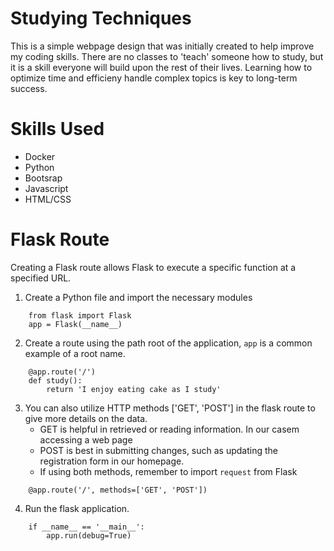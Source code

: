 # Studying Techniques

This is a simple webpage design that was initially created to help improve my coding skills. There are no classes to 'teach' someone how to study, but it is a skill everyone will build upon the rest of their lives. Learning how to optimize time and efficieny handle complex topics is key to long-term success. 

# Skills Used

* Docker
* Python
* Bootsrap
* Javascript
* HTML/CSS


# Flask Route

Creating a Flask route allows Flask to execute a specific function at a specified URL.

1. Create a Python file and import the necessary modules

```
    from flask import Flask
    app = Flask(__name__)
```

2. Create a route using the path root of the application, `app` is a common example of a root name. 

```
    @app.route('/')
    def study():
        return 'I enjoy eating cake as I study'
```

3. You can also utilize HTTP methods ['GET', 'POST'] in the flask route to give more details on the data. 
    - GET is helpful in retrieved or reading information. In our casem accessing a web page
    - POST is best in submitting changes, such as updating the registration form in our homepage. 
    - If using both methods, remember to import `request` from Flask 

```
    @app.route('/', methods=['GET', 'POST'])
```

4.  Run the flask application.

```
    if __name__ == '__main__':
        app.run(debug=True)
```

